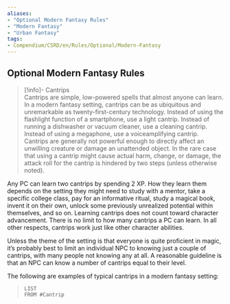 ```yaml
---
aliases:
- "Optional Modern Fantasy Rules"
- "Modern Fantasy"
- "Urban Fantasy"  
tags:
- Compendium/CSRD/en/Rules/Optional/Modern-Fantasy
---
```


## Optional Modern Fantasy Rules  

>[!info]- Cantrips  
>Cantrips are simple, low-powered spells that almost anyone can learn. In a modern fantasy setting, cantrips can be as ubiquitous and unremarkable as twenty-first-century technology. Instead of using the flashlight function of a smartphone, use a light cantrip. Instead of running a dishwasher or vacuum cleaner, use a cleaning cantrip. Instead of using a megaphone, use a voiceamplifying cantrip. 
>Cantrips are generally not powerful enough to directly affect an unwilling creature or damage an unattended object. In the rare case that using a cantrip might cause actual harm, change, or damage, the attack roll for the cantrip is hindered by two steps (unless otherwise noted). 

Any PC can learn two cantrips by spending 2 XP. How they learn them depends on the setting they might need to study with a mentor, take a specific college class, pay for an informative ritual, study a magical book, invent it on their own, unlock some previously unrealized potential within themselves, and so on. Learning cantrips does not count toward character advancement. There is no limit to how many cantrips a PC can learn. In all other respects, cantrips work just like other character abilities. 

Unless the theme of the setting is that everyone is quite proficient in magic, it’s probably best to limit an individual NPC to knowing just a couple of cantrips, with many people not knowing any at all. A reasonable guideline is that an NPC can know a number of cantrips equal to their level.  

The following are examples of typical cantrips in a modern fantasy setting:


>```dataview
>LIST 
>FROM #Cantrip 
>```
